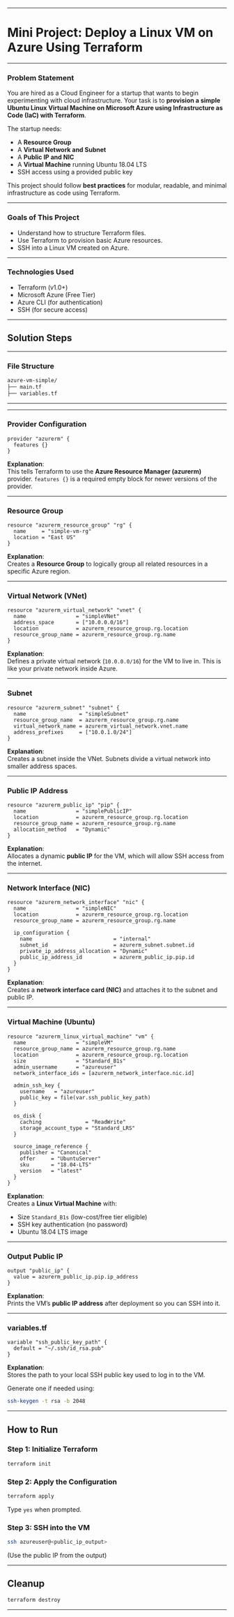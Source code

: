 
---

# **Mini Project: Deploy a Linux VM on Azure Using Terraform**

---

### **Problem Statement**

You are hired as a Cloud Engineer for a startup that wants to begin experimenting with cloud infrastructure. Your task is to **provision a simple Ubuntu Linux Virtual Machine on Microsoft Azure using Infrastructure as Code (IaC) with Terraform**.

The startup needs:
- A **Resource Group**
- A **Virtual Network and Subnet**
- A **Public IP and NIC**
- A **Virtual Machine** running Ubuntu 18.04 LTS
- SSH access using a provided public key

This project should follow **best practices** for modular, readable, and minimal infrastructure as code using Terraform.

---

### **Goals of This Project**
- Understand how to structure Terraform files.
- Use Terraform to provision basic Azure resources.
- SSH into a Linux VM created on Azure.

---

### **Technologies Used**
- Terraform (v1.0+)
- Microsoft Azure (Free Tier)
- Azure CLI (for authentication)
- SSH (for secure access)

---

## **Solution Steps**

---

### **File Structure**
```bash
azure-vm-simple/
├── main.tf
├── variables.tf
```

---

---

### **Provider Configuration**

```hcl
provider "azurerm" {
  features {}
}
```
**Explanation**:  
This tells Terraform to use the **Azure Resource Manager (azurerm)** provider. `features {}` is a required empty block for newer versions of the provider.

---

### **Resource Group**

```hcl
resource "azurerm_resource_group" "rg" {
  name     = "simple-vm-rg"
  location = "East US"
}
```

**Explanation**:  
Creates a **Resource Group** to logically group all related resources in a specific Azure region.

---

### **Virtual Network (VNet)**

```hcl
resource "azurerm_virtual_network" "vnet" {
  name                = "simpleVNet"
  address_space       = ["10.0.0.0/16"]
  location            = azurerm_resource_group.rg.location
  resource_group_name = azurerm_resource_group.rg.name
}
```

**Explanation**:  
Defines a private virtual network (`10.0.0.0/16`) for the VM to live in. This is like your private network inside Azure.

---

### **Subnet**

```hcl
resource "azurerm_subnet" "subnet" {
  name                 = "simpleSubnet"
  resource_group_name  = azurerm_resource_group.rg.name
  virtual_network_name = azurerm_virtual_network.vnet.name
  address_prefixes     = ["10.0.1.0/24"]
}
```

 **Explanation**:  
Creates a subnet inside the VNet. Subnets divide a virtual network into smaller address spaces.

---

### **Public IP Address**

```hcl
resource "azurerm_public_ip" "pip" {
  name                = "simplePublicIP"
  location            = azurerm_resource_group.rg.location
  resource_group_name = azurerm_resource_group.rg.name
  allocation_method   = "Dynamic"
}
```

**Explanation**:  
Allocates a dynamic **public IP** for the VM, which will allow SSH access from the internet.

---

### **Network Interface (NIC)**

```hcl
resource "azurerm_network_interface" "nic" {
  name                = "simpleNIC"
  location            = azurerm_resource_group.rg.location
  resource_group_name = azurerm_resource_group.rg.name

  ip_configuration {
    name                          = "internal"
    subnet_id                     = azurerm_subnet.subnet.id
    private_ip_address_allocation = "Dynamic"
    public_ip_address_id          = azurerm_public_ip.pip.id
  }
}
```

**Explanation**:  
Creates a **network interface card (NIC)** and attaches it to the subnet and public IP.

---

### **Virtual Machine (Ubuntu)**

```hcl
resource "azurerm_linux_virtual_machine" "vm" {
  name                = "simpleVM"
  resource_group_name = azurerm_resource_group.rg.name
  location            = azurerm_resource_group.rg.location
  size                = "Standard_B1s"
  admin_username      = "azureuser"
  network_interface_ids = [azurerm_network_interface.nic.id]

  admin_ssh_key {
    username   = "azureuser"
    public_key = file(var.ssh_public_key_path)
  }

  os_disk {
    caching              = "ReadWrite"
    storage_account_type = "Standard_LRS"
  }

  source_image_reference {
    publisher = "Canonical"
    offer     = "UbuntuServer"
    sku       = "18.04-LTS"
    version   = "latest"
  }
}
```

**Explanation**:  
Creates a **Linux Virtual Machine** with:
- Size `Standard_B1s` (low-cost/free tier eligible)
- SSH key authentication (no password)
- Ubuntu 18.04 LTS image

---

### **Output Public IP**

```hcl
output "public_ip" {
  value = azurerm_public_ip.pip.ip_address
}
```

**Explanation**:  
Prints the VM’s **public IP address** after deployment so you can SSH into it.

---

### **variables.tf**

```hcl
variable "ssh_public_key_path" {
  default = "~/.ssh/id_rsa.pub"
}
```

**Explanation**:  
Stores the path to your local SSH public key used to log in to the VM.

Generate one if needed using:

```bash
ssh-keygen -t rsa -b 2048
```

---

## **How to Run**

### Step 1: Initialize Terraform

```bash
terraform init
```

### Step 2: Apply the Configuration

```bash
terraform apply
```

Type `yes` when prompted.

### Step 3: SSH into the VM

```bash
ssh azureuser@<public_ip_output>
```

(Use the public IP from the output)

---

## **Cleanup**

```bash
terraform destroy
```

---
